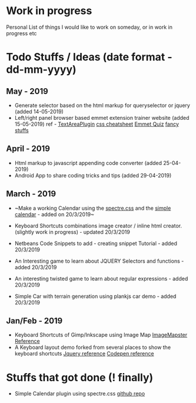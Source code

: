 # Work in progress
Personal List of things I would like to work on someday, or in work in progress etc

# Todo Stuffs / Ideas (date format - dd-mm-yyyy)
## May - 2019
 - Generate selector based on the html markup for queryselector or jquery (added 14-05-2019)
 - Left/right panel browser based emmet extension trainer website (added 15-05-2019) 
  ref -  [TextAreaPlugin](https://github.com/emmetio/textarea) [css cheatsheet](https://codepen.io/andyhullinger/pen/rVJKpj) [Emmet Quiz](https://codepen.io/rileypaulsen/pen/MVxoGv) [fancy stuffs](https://blog.codepen.io/2013/04/24/emmet-on-codepen/)
 
## April - 2019
 - Html markup to javascript appending code converter (added 25-04-2019)
 - Android App to share coding tricks and tips (added 29-04-2019)
## March - 2019
 - ~Make a working Calendar using the [spectre.css](https://picturepan2.github.io/spectre/experimentals/calendars.html) and the [simple calendar](https://github.com/monsterbrain/simple-calendar) - added on 20/3/2019~
 - Keyboard Shortcuts combinations image creator / inline html creator. (slightly work in progress) - updated 20/3/2019
 - Netbeans Code Snippets to add - creating snippet Tutorial - added 20/3/2019
 - An Interesting game to learn about JQUERY Selectors and functions - added 20/3/2019
 
 - An interesting twisted game to learn about regular expressions - added 20/3/2019
 - Simple Car with terrain generation using plankjs car demo - added 20/3/2019
 
## Jan/Feb - 2019
 - Keyboard Shortcuts of Gimp/Inkscape using Image Map [ImageMapster Reference](http://www.outsharked.com/imagemapster/default.aspx?demos.html#beatles)
 - A Keyboard layout demo forked from several places to show the keyboard shortcuts [Jquery reference](https://code.tutsplus.com/tutorials/creating-a-keyboard-with-css-and-jquery--net-5774) [Codepen reference](https://codepen.io/gschier/pen/VKgyaY)
 
 # Stuffs that got done (! finally)
 - Simple Calendar plugin using spectre.css [github repo](https://github.com/monsterbrain/simple-calendar-with-jquery-spectre-css)
